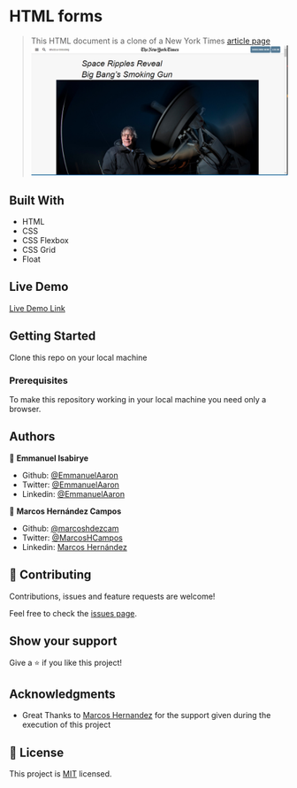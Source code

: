 # HTML forms

> This HTML document is a clone of a New York Times [article page](https://www.nytimes.com/2014/03/18/science/space/detection-of-waves-in-space-buttresses-landmark-theory-of-big-bang.html?_r=0) 
![screenshot](./img/Screenshot.newyork.PNG)

## Built With

- HTML
- CSS
- CSS Flexbox
- CSS Grid
- Float

## Live Demo

[Live Demo Link]( https://emmanuelaaron.github.io/postioning_and_floating_elements/)


## Getting Started
Clone this repo on your local machine

### Prerequisites
To make this repository working in your local machine you need only a browser.

## Authors

👤 **Emmanuel Isabirye**

- Github: [@EmmanuelAaron](https://github.com/Emmanuelaaron)
- Twitter: [@EmmanuelAaron](https://twitter.com/EmmanuelIsabir1)
- Linkedin: [@EmmanuelAaron](https://www.linkedin.com/in/fullstackwebdev-emma/)

👤 **Marcos Hernández Campos**

- Github: [@marcoshdezcam](https://github.com/marcoshdezcam)
- Twitter: [@MarcosHCampos](https://twitter.com/MarcosHCampos)
- Linkedin: [Marcos Hernández](https://linkedin.com/marcos-hernández-56058119a/)

## 🤝 Contributing

Contributions, issues and feature requests are welcome!

Feel free to check the [issues page](https://github.com/Emmanuelaaron/postioning_and_floating_elements/issues).

## Show your support

Give a ⭐️ if you like this project!

## Acknowledgments

- Great Thanks to [Marcos Hernandez](https://github.com/marcoshdezcam) for the support given during the execution of this project

## 📝 License

This project is [MIT](lic.url) licensed.
